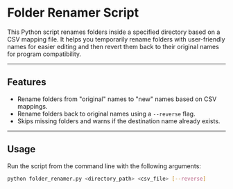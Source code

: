 # Folder Renamer Script

This Python script renames folders inside a specified directory based on a CSV mapping file. It helps you temporarily rename folders with user-friendly names for easier editing and then revert them back to their original names for program compatibility.

---

## Features

- Rename folders from "original" names to "new" names based on CSV mappings.
- Rename folders back to original names using a `--reverse` flag.
- Skips missing folders and warns if the destination name already exists.

---

## Usage

Run the script from the command line with the following arguments:

```bash
python folder_renamer.py <directory_path> <csv_file> [--reverse]